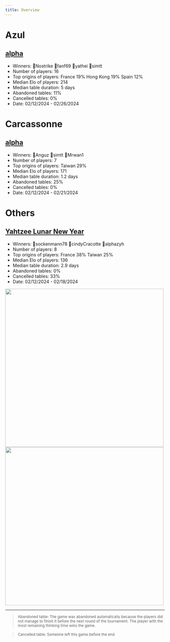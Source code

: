```yaml
---
title: Overview
---
```


# Azul 

## [alpha](https://boardgamearena.com/tournament?id=272002)
- Winners: 🥇Nostrike 🥈fanf69 🥉yathei 🥉simtt
- Number of players: 16
- Top origins of players: France 19% Hong Kong 19% Spain 12%
- Median Elo of players: 214
- Median table duration: 5 days
- Abandoned tables: 11%
- Cancelled tables: 0% 
- Date: 02/12/2024 - 02/26/2024



# Carcassonne 

## [alpha](https://boardgamearena.com/tournament?id=272009)
- Winners: 🥇Anguz 🥈simtt 🥉Mrwan1
- Number of players: 7
- Top origins of players: Taiwan 29% 
- Median Elo of players: 171
- Median table duration: 1.2 days
- Abandoned tables: 25%
- Cancelled tables: 0% 
- Date: 02/12/2024 - 02/21/2024


# Others 
## [Yahtzee Lunar New Year](https://boardgamearena.com/tournament?id=272011)
- Winners: 🥇sockenmann78 🥈cindyCracotte 🥉alphazyh
- Number of players: 8
- Top origins of players: France 38% Taiwan 25% 
- Median Elo of players: 136
- Median table duration: 2.9 days
- Abandoned tables: 0%
- Cancelled tables: 33% 
- Date: 02/12/2024 - 02/18/2024
<img src="/wpoc/assets/_Yahtzee_Elo_20240301121814.png" width="500"/>
<img src="/wpoc/assets/_Yahtzee_Duration_20240301121301.png" width="500"/>

---
> <sub>Abandoned table: The game was abandoned automatically because the players did not manage to finish it before the next round of the tournament. The player with the most remaining thinking time wins the game.</sub>


> <sub>Cancelled table: Someone left this game before the end</sub>

